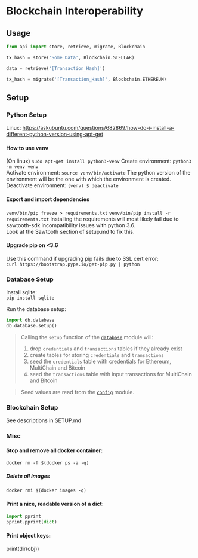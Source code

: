 # Blockchain Interoperability

## Usage

```python
from api import store, retrieve, migrate, Blockchain

tx_hash = store('Some Data', Blockchain.STELLAR)    

data = retrieve('[Transaction_Hash]')    

tx_hash = migrate('[Transaction_Hash]', Blockchain.ETHEREUM)
```


## Setup

### Python Setup
Linux: https://askubuntu.com/questions/682869/how-do-i-install-a-different-python-version-using-apt-get

#### How to use venv
(On linux)
`sudo apt-get install python3-venv`
Create environment:
`python3 -m venv venv`    
Activate environment:
`source venv/bin/activate`
The python version of the environment will be the one with which the environment is created.
Deactivate environment:
`(venv) $ deactivate`
  
#### Export and import dependencies
`venv/bin/pip freeze > requirements.txt`
`venv/bin/pip install -r requirements.txt`
Installing the requirements will most likely fail due to sawtooth-sdk incompatibility issues with python 3.6.      
Look at the Sawtooth section of setup.md to fix this.

#### Upgrade pip on <3.6
Use this command if upgrading pip fails due to SSL cert error:    
`curl https://bootstrap.pypa.io/get-pip.py | python`

### Database Setup
Install sqlite:    
`pip install sqlite`

Run the database setup:

```python
import db.database
db.database.setup()
```

> Calling the `setup` function of the [`database`](database.py) module will:
>
> 1. drop `credentials` and `transactions` tables if they already exist
> 2. create tables for storing `credentials` and `transactions`
> 3. seed the `credentials` table with credentials for Ethereum, MultiChain and Bitcoin
> 4. seed the `transactions` table with input transactions for MultiChain and Bitcoin

> Seed values are read from the [`config`](config.py) module.

### Blockchain Setup
See descriptions in SETUP.md



### Misc 
#### Stop and remove all docker container: 
`docker rm -f $(docker ps -a -q)`
##### Delete all images
`docker rmi $(docker images -q)`


#### Print a nice, readable version of a dict:     
```python
import pprint
pprint.pprint(dict)
```

#### Print object keys: 
print(dir(obj))
